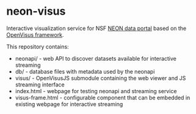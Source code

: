 # neon-visus

Interactive visualization service for NSF [NEON data portal](https://neonscience.org) based on the [OpenVisus framework](https://github.com/sci-visus/OpenVisus). 

This repository contains:
* neonapi/ - web API to discover datasets available for interactive streaming 
* db/ - database files with metadata used by the neonapi
* visus/ - OpenVisusJS submodule containing the web viewer and JS streaming interface
* index.html - webpage for testing neonapi and streaming service
* visus-frame.html - configurable component that can be embedded in existing webpage for interactive streaming

## 
